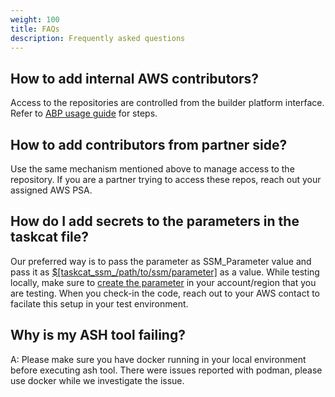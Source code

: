 ```yaml
---
weight: 100
title: FAQs
description: Frequently asked questions
---
```


## How to add internal AWS contributors? 

Access to the repositories are controlled from the builder platform interface. Refer to [ABP usage guide](https://yet-to-be-built) for steps.

## How to add contributors from partner side?

Use the same mechanism mentioned above to manage access to the repository. If you are a partner trying to access these repos, reach out your assigned AWS PSA.

## How do I add secrets to the parameters in the taskcat file?

Our preferred way is to pass the parameter as SSM_Parameter value and pass it as [$[taskcat_ssm_/path/to/ssm/parameter]](https://aws-ia.github.io/taskcat/docs/usage/PSUEDO_PARAMETERS/) as a value. While testing locally, make sure to [create the parameter](https://docs.aws.amazon.com/systems-manager/latest/userguide/systems-manager-parameter-store.html) in your account/region that you are testing. When you check-in the code, reach out to your AWS contact to facilate this setup in your test environment. 

## Why is my ASH tool failing?

A: Please make sure you have docker running in your local environment before executing ash tool. There were issues reported with podman, please use docker while we investigate the issue.


